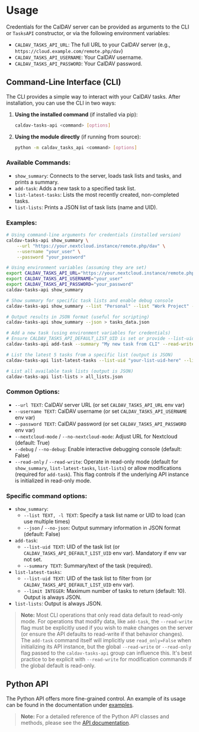 # Usage

Credentials for the CalDAV server can be provided as arguments to the CLI or `TasksAPI` constructor, or via the following environment variables:

- `CALDAV_TASKS_API_URL`: The full URL to your CalDAV server (e.g., `https://cloud.example.com/remote.php/dav`)
- `CALDAV_TASKS_API_USERNAME`: Your CalDAV username.
- `CALDAV_TASKS_API_PASSWORD`: Your CalDAV password.

## Command-Line Interface (CLI)

The CLI provides a simple way to interact with your CalDAV tasks. After installation, you can use the CLI in two ways:

1. **Using the installed command** (if installed via pip):
   ```bash
   caldav-tasks-api <command> [options]
   ```

2. **Using the module directly** (if running from source):
   ```bash
   python -m caldav_tasks_api <command> [options]
   ```

### Available Commands:

- `show_summary`: Connects to the server, loads task lists and tasks, and prints a summary.
- `add-task`: Adds a new task to a specified task list.
- `list-latest-tasks`: Lists the most recently created, non-completed tasks.
- `list-lists`: Prints a JSON list of task lists (name and UID).

### Examples:

```bash
# Using command-line arguments for credentials (installed version)
caldav-tasks-api show_summary \
    --url "https://your.nextcloud.instance/remote.php/dav" \
    --username "your_user" \
    --password "your_password"

# Using environment variables (assuming they are set)
export CALDAV_TASKS_API_URL="https://your.nextcloud.instance/remote.php/dav"
export CALDAV_TASKS_API_USERNAME="your_user"
export CALDAV_TASKS_API_PASSWORD="your_password"
caldav-tasks-api show_summary

# Show summary for specific task lists and enable debug console
caldav-tasks-api show_summary --list "Personal" --list "Work Project" --debug

# Output results in JSON format (useful for scripting)
caldav-tasks-api show_summary --json > tasks_data.json

# Add a new task (using environment variables for credentials)
# Ensure CALDAV_TASKS_API_DEFAULT_LIST_UID is set or provide --list-uid
caldav-tasks-api add-task --summary "My new task from CLI" --read-write

# List the latest 5 tasks from a specific list (output is JSON)
caldav-tasks-api list-latest-tasks --list-uid "your-list-uid-here" --limit 5 > latest_tasks.json

# List all available task lists (output is JSON)
caldav-tasks-api list-lists > all_lists.json
```

### Common Options:

- `--url TEXT`: CalDAV server URL (or set `CALDAV_TASKS_API_URL` env var)
- `--username TEXT`: CalDAV username (or set `CALDAV_TASKS_API_USERNAME` env var)
- `--password TEXT`: CalDAV password (or set `CALDAV_TASKS_API_PASSWORD` env var)
- `--nextcloud-mode` / `--no-nextcloud-mode`: Adjust URL for Nextcloud (default: True)
- `--debug` / `--no-debug`: Enable interactive debugging console (default: False)
- `--read-only` / `--read-write`: Operate in read-only mode (default for `show_summary`, `list-latest-tasks`, `list-lists`) or allow modifications (required for `add-task`). This flag controls if the underlying API instance is initialized in read-only mode.

### Specific command options:

- `show_summary`:
  - `--list TEXT, -l TEXT`: Specify a task list name or UID to load (can use multiple times)
  - `--json` / `--no-json`: Output summary information in JSON format (default: False)
- `add-task`:
  - `--list-uid TEXT`: UID of the task list (or `CALDAV_TASKS_API_DEFAULT_LIST_UID` env var). Mandatory if env var not set.
  - `--summary TEXT`: Summary/text of the task (required).
- `list-latest-tasks`:
  - `--list-uid TEXT`: UID of the task list to filter from (or `CALDAV_TASKS_API_DEFAULT_LIST_UID` env var).
  - `--limit INTEGER`: Maximum number of tasks to return (default: 10). Output is always JSON.
- `list-lists`: Output is always JSON.

> **Note:**
> Most CLI operations that only read data default to read-only mode. For operations that modify data, like `add-task`, the `--read-write` flag must be explicitly used if you wish to make changes on the server (or ensure the API defaults to read-write if that behavior changes). The `add-task` command itself will implicitly use `read_only=False` when initializing its API instance, but the global `--read-write` or `--read-only` flag passed to the `caldav-tasks-api` group can influence this. It's best practice to be explicit with `--read-write` for modification commands if the global default is read-only.

## Python API

The Python API offers more fine-grained control. An example of its usage can be found in the documentation under [examples](examples.md).

> **Note:**
> For a detailed reference of the Python API classes and methods, please see the [API documentation](api.md).
